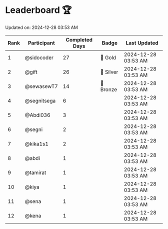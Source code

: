 # Leaderboard 🏆

Updated on: 2024-12-28 03:53 AM

| Rank | Participant       | Completed Days | Badge      | Last Updated         |
|------|-------------------|----------------|------------|----------------------|
| 1    | @sidocoder        | 27             | 🏅 Gold     | 2024-12-28 03:53 AM |
| 2    | @gift             | 26             | 🥈 Silver   | 2024-12-28 03:53 AM |
| 3    | @sewasewT7        | 14             | 🥉 Bronze   | 2024-12-28 03:53 AM |
| 4    | @segnitsega       | 6              |            | 2024-12-28 03:53 AM |
| 5    | @Abdi036          | 3              |            | 2024-12-28 03:53 AM |
| 6    | @segni            | 2              |            | 2024-12-28 03:53 AM |
| 7    | @kika1s1          | 2              |            | 2024-12-28 03:53 AM |
| 8    | @abdi             | 1              |            | 2024-12-28 03:53 AM |
| 9    | @tamirat          | 1              |            | 2024-12-28 03:53 AM |
| 10   | @kiya             | 1              |            | 2024-12-28 03:53 AM |
| 11   | @sena             | 1              |            | 2024-12-28 03:53 AM |
| 12   | @kena             | 1              |            | 2024-12-28 03:53 AM |
